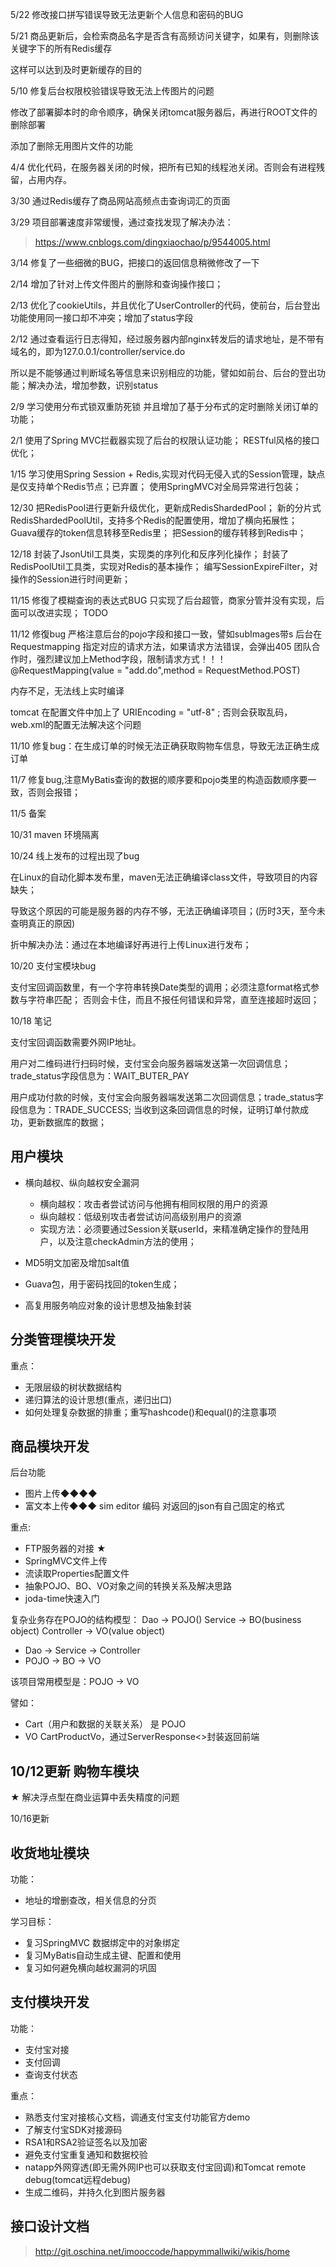 5/22
修改接口拼写错误导致无法更新个人信息和密码的BUG

5/21
商品更新后，会检索商品名字是否含有高频访问关键字，如果有，则删除该关键字下的所有Redis缓存

这样可以达到及时更新缓存的目的

5/10
修复后台权限校验错误导致无法上传图片的问题

修改了部署脚本时的命令顺序，确保关闭tomcat服务器后，再进行ROOT文件的删除部署

添加了删除无用图片文件的功能

4/4
优化代码，在服务器关闭的时候，把所有已知的线程池关闭。否则会有进程残留，占用内存。

3/30
通过Redis缓存了商品网站高频点击查询词汇的页面

3/29
项目部署速度非常缓慢，通过查找发现了解决办法：

> https://www.cnblogs.com/dingxiaochao/p/9544005.html

3/14
修复了一些细微的BUG，把接口的返回信息稍微修改了一下

2/14
增加了针对上传文件图片的删除和查询操作接口；

2/13
优化了cookieUtils，并且优化了UserController的代码，使前台，后台登出功能使用同一接口却不冲突；增加了status字段

2/12
通过查看运行日志得知，经过服务器内部nginx转发后的请求地址，是不带有域名的，即为127.0.0.1/controller/service.do

所以是不能够通过判断域名等信息来识别相应的功能，譬如如前台、后台的登出功能；解决办法，增加参数，识别status

2/9
学习使用分布式锁双重防死锁
并且增加了基于分布式的定时删除关闭订单的功能；


2/1
使用了Spring MVC拦截器实现了后台的权限认证功能；
RESTful风格的接口优化；

1/15
学习使用Spring Session + Redis,实现对代码无侵入式的Session管理，缺点是仅支持单个Redis节点；已弃置；
使用SpringMVC对全局异常进行包装；

12/30
把RedisPool进行更新升级优化，更新成RedisShardedPool；
新的分片式RedisShardedPoolUtil，支持多个Redis的配置使用，增加了横向拓展性；
Guava缓存的token信息转移至Redis里；
把Session的缓存转移到Redis中；

12/18
封装了JsonUtil工具类，实现类的序列化和反序列化操作；
封装了RedisPoolUtil工具类，实现对Redis的基本操作；
编写SessionExpireFilter，对操作的Session进行时间更新；

11/15 
修復了模糊查询的表达式BUG
只实现了后台超管，商家分管并没有实现，后面可以改进实现； TODO

11/12
修復bug 严格注意后台的pojo字段和接口一致，譬如subImages带s
后台在Requestmapping 指定对应的请求方法，如果请求方法错误，会弹出405
团队合作时，强烈建议加上Method字段，限制请求方式！！！
@RequestMapping(value = "add.do",method = RequestMethod.POST)

内存不足，无法线上实时编译

tomcat 在配置文件中加上了 URIEncoding = "utf-8" ;
否则会获取乱码，web.xml的配置无法解决这个问题

11/10
修复bug：在生成订单的时候无法正确获取购物车信息，导致无法正确生成订单

11/7
修复bug,注意MyBatis查询的数据的顺序要和pojo类里的构造函数顺序要一致，否则会报错；

11/5
备案

10/31
maven 环境隔离

10/24 线上发布的过程出现了bug

在Linux的自动化脚本发布里，maven无法正确编译class文件，导致项目的内容缺失；

导致这个原因的可能是服务器的内存不够，无法正确编译项目；(历时3天，至今未查明真正的原因)

折中解决办法：通过在本地编译好再进行上传Linux进行发布；


10/20 支付宝模块bug

支付宝回调函数里，有一个字符串转换Date类型的调用；必须注意format格式参数与字符串匹配；
否则会卡住，而且不报任何错误和异常，直至连接超时返回；


10/18 笔记

支付宝回调函数需要外网IP地址。

用户对二维码进行扫码时候，支付宝会向服务器端发送第一次回调信息；trade_status字段信息为：WAIT_BUTER_PAY

用户成功付款的时候，支付宝会向服务器端发送第二次回调信息；trade_status字段信息为：TRADE_SUCCESS; 当收到这条回调信息的时候，证明订单付款成功，更新数据库的数据；



用户模块
-

- 横向越权、纵向越权安全漏洞 
    - 横向越权：攻击者尝试访问与他拥有相同权限的用户的资源
    - 纵向越权：低级别攻击者尝试访问高级别用户的资源
    - 实现方法：必须要通过Session关联userId，来精准确定操作的登陆用户，以及注意checkAdmin方法的使用；
    
- MD5明文加密及增加salt值
- Guava包，用于密码找回的token生成；
- 高复用服务响应对象的设计思想及抽象封装

分类管理模块开发
- 

重点：
- 无限层级的树状数据结构
- 递归算法的设计思想(重点，递归出口)
- 如何处理复杂数据的排重；重写hashcode()和equal()的注意事项

商品模块开发
-

后台功能
- 图片上传◆◆◆◆
- 富文本上传◆◆◆ sim editor 编码 对返回的json有自己固定的格式

重点:
- FTP服务器的对接 ★
- SpringMVC文件上传
- 流读取Properties配置文件
- 抽象POJO、BO、VO对象之间的转换关系及解决思路
- joda-time快速入门

复杂业务存在POJO的结构模型：
Dao -> POJO()
Service -> BO(business object)
Controller -> VO(value object)

- Dao -> Service -> Controller
- POJO -> BO -> VO

该项目常用模型是：POJO -> VO

譬如：
- Cart（用户和数据的关联关系）  是 POJO
- VO CartProductVo，通过ServerResponse<>封装返回前端

10/12更新
购物车模块
-

★ 解决浮点型在商业运算中丢失精度的问题


10/16更新 

收货地址模块
-

功能：
- 地址的增删查改，相关信息的分页

学习目标：
- 复习SpringMVC 数据绑定中的对象绑定
- 复习MyBatis自动生成主键、配置和使用
- 复习如何避免横向越权漏洞的巩固


支付模块开发
- 

功能：
- 支付宝对接
- 支付回调
- 查询支付状态

重点：

- 熟悉支付宝对接核心文档，调通支付宝支付功能官方demo
- 了解支付宝SDK对接源码
- RSA1和RSA2验证签名以及加密
- 避免支付宝重复通知和数据校验
- natapp外网穿透(即无需外网IP也可以获取支付宝回调)和Tomcat remote debug(tomcat远程debug)
- 生成二维码，并持久化到图片服务器


接口设计文档
- 

> http://git.oschina.net/imooccode/happymmallwiki/wikis/home


